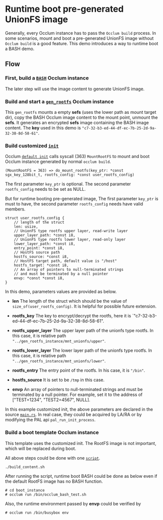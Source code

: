 # Runtime boot pre-generated UnionFS image

Generally, every Occlum instance has to pass the `Occlum build` process.
In some scenarios, mount and boot a pre-generated UnionFS image without `Occlum build` is a good feature. This demo introduces a way to runtime boot a BASH demo.

## Flow

### First, build a [`BASH`](../bash) Occlum instance

The later step will use the image content to generate UnionFS image.

### Build and start a [`gen_rootfs`](./gen_rootfs) Occlum instance

This `gen_rootfs` mounts a empty **sefs** (uses the lower path as mount target dir), copy the BASH Occlum image content to the mount point, unmount the **sefs**. It generates an encrypted **sefs** image containing the BASH image content. The **key** used in this demo is `"c7-32-b3-ed-44-df-ec-7b-25-2d-9a-32-38-8d-58-61"`.

### Build customized [`init`](./init)

Occlum [`default init`](../../tools/init) calls syscall (363) `MountRootFS` to mount and boot Occlum instance generated by normal `occlum build`.
```
(MountRootFS = 363) => do_mount_rootfs(key_ptr: *const sgx_key_128bit_t, rootfs_config: *const user_rootfs_config)
```
The first parameter `key_ptr` is optional.
The second parameter `rootfs_config` needs to be set as NULL.

But for runtime booting pre-generated image, The first parameter `key_ptr` is must to have, the second parameter `rootfs_config` needs have valid members.
```
struct user_rootfs_config {
    // length of the struct
    len: usize,
    // UnionFS type rootfs upper layer, read-write layer
    upper_layer_path: *const i8,
    // UnionFS type rootfs lower layer, read-only layer
    lower_layer_path: *const i8,
    entry_point: *const i8,
    // HostFS source path
    hostfs_source: *const i8,
    // HostFS target path, default value is "/host"
    hostfs_target: *const i8,
    // An array of pointers to null-terminated strings
    // and must be terminated by a null pointer
    envp: *const *const i8,
}
```

In this demo, parameters values are provided as below.

* **len**
The length of the struct which should be the value of `size_of(user_rootfs_config)`.
It is helpful for possible future extension.

* **rootfs_key**
The key to encrypt/decrypt the rootfs, here it is `"c7-32-b3-ed-44-df-ec-7b-25-2d-9a-32-38-8d-58-61".

* **rootfs_upper_layer**
The upper layer path of the unionfs type rootfs. In this case, it is relative path `"../gen_rootfs_instance/mnt_unionfs/upper"`.

* **rootfs_lower_layer**
The lower layer path of the unionfs type rootfs. In this case, it is relative path `"../gen_rootfs_instance/mnt_unionfs/lower"`.

* **rootfs_entry**
The entry point of the rootfs. In his case, it is `"/bin"`.

* **hostfs_source**
It is set to be `/tmp` in this case.

* **envp**
An array of pointers to null-terminated strings and must be terminated by a null pointer.
For example, set it to the address of ["TEST=1234", "TEST2=4567", NULL].

In this example customized init, the above parameters are declared in the source [`main.rs`](./init/src/main.rs). In real case, they could be acquired by LA/RA or by modifying the PAL api `pal_run_init_process`.

### Build a boot template Occlum instance

This template uses the customized init. The RootFS image is not important, which will be replaced during boot.

All above steps could be done with one [`script`](./build_content.sh).
```
./build_content.sh
```

After running the script, runtime boot BASH could be done as below even if the default RootFS image has no BASH function.
```
# cd boot_instance
# occlum run /bin/occlum_bash_test.sh
```

Also, the runtime environment passed by **envp** could be verified by
```
# occlum run /bin/busybox env
```
